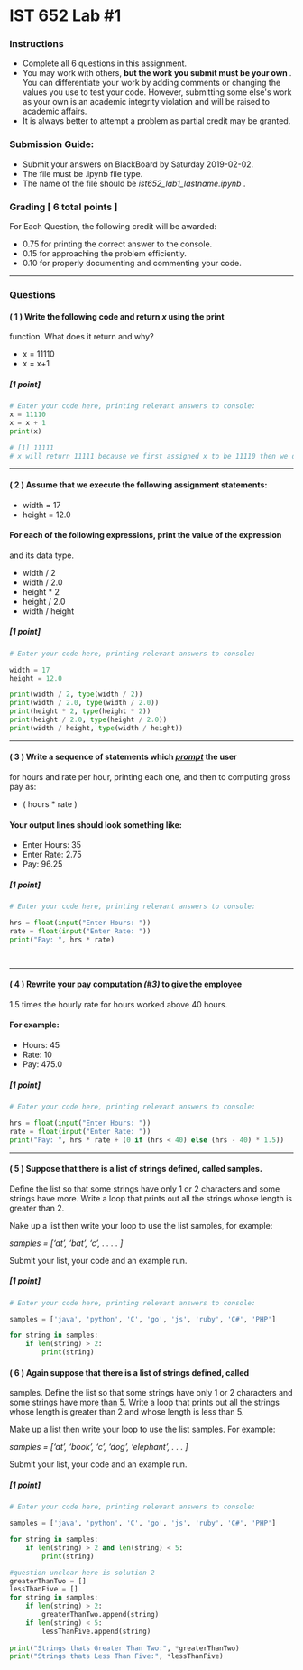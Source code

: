 # IST 652 Lab #1
### Instructions
- Complete all 6 questions in this assignment.
- You may work with others, <b> but the work you submit must be your own </b>.
You can differentiate your work by adding comments or changing the values you
use to test your code. However, submitting some else's work as your own is an
academic integrity violation and will be raised to academic affairs.
- It is always better to attempt a problem as partial credit may be granted.


### Submission Guide:
- Submit your answers on BlackBoard by Saturday 2019-02-02.
- The file must be .ipynb file type.
- The name of the file should be <i> ist652_lab1_lastname.ipynb </i> .


### Grading [ 6 total points ]
For Each Question, the following credit will be awarded:
- 0.75 for printing the correct answer to the console.
- 0.15 for approaching the problem efficiently.
- 0.10 for properly documenting and commenting your code.

---
### Questions

#### ( 1 ) Write the following code and return <i>x</i> using the print
function. What does it return and why?
- x = 11110
- x = x+1

##### [1 point]

```python
# Enter your code here, printing relevant answers to console:
x = 11110
x = x + 1
print(x)

# [1] 11111
# x will return 11111 because we first assigned x to be 11110 then we did + 1, which equal to 11111


```

----
#### ( 2 ) Assume that we execute the following assignment statements:
- width = 17
- height = 12.0

#### For each of the following expressions, print the value of the expression
and its data type.
-  width / 2
-  width / 2.0
-  height * 2
-  height / 2.0
-  width / height


##### [1 point]

```python
# Enter your code here, printing relevant answers to console:

width = 17
height = 12.0

print(width / 2, type(width / 2))
print(width / 2.0, type(width / 2.0))
print(height * 2, type(height * 2))
print(height / 2.0, type(height / 2.0))
print(width / height, type(width / height))


```

---
#### ( 3 ) Write a sequence of statements which <u><i>prompt</i></u> the user
for hours and rate per hour, printing each one, and then to computing gross pay
as:
- ( hours * rate )

#### Your output lines should look something like:
- Enter Hours: 35
- Enter Rate: 2.75
- Pay: 96.25


##### [1 point]

```python
# Enter your code here, printing relevant answers to console:

hrs = float(input("Enter Hours: "))
rate = float(input("Enter Rate: "))
print("Pay: ", hrs * rate)




```

 ----

#### ( 4 ) Rewrite your pay computation <i><u>(#3)</u></i> to give the employee
1.5 times the hourly rate for hours worked above 40 hours.
#### For example:
- Hours: 45
- Rate: 10
- Pay: 475.0


##### [1 point]

```python
# Enter your code here, printing relevant answers to console:

hrs = float(input("Enter Hours: "))
rate = float(input("Enter Rate: "))
print("Pay: ", hrs * rate + (0 if (hrs < 40) else (hrs - 40) * 1.5))


```

---

#### ( 5 ) Suppose that there is a list of strings defined, called samples.
Define the list so that some strings have only 1 or 2 characters and some
strings have more.  Write a loop that prints out all the strings whose length is
greater than 2.

Nake up a list then write your loop to use the list samples, for example:

   <i> samples = [‘at’, ‘bat’, ‘c’, . . . .  ]  </i>

Submit your list, your code and an example run.


##### [1 point]

```python
# Enter your code here, printing relevant answers to console:

samples = ['java', 'python', 'C', 'go', 'js', 'ruby', 'C#', 'PHP']

for string in samples:
    if len(string) > 2:
        print(string)


```

#### ( 6 ) Again suppose that there is a list of strings defined, called
samples.  Define the list so that some strings have only 1 or 2 characters and
some strings have <u>more than 5.</u>  Write a loop that prints out all the
strings whose length is greater than 2 and whose length is less than 5.

Make up a list then write your loop to use the list samples. For example:

<i>samples = [‘at’, ‘book’, ‘c’, ‘dog’, ‘elephant’, . . .  ]</i>

Submit your list, your code and an example run.


##### [1 point]

```python
# Enter your code here, printing relevant answers to console:

samples = ['java', 'python', 'C', 'go', 'js', 'ruby', 'C#', 'PHP']

for string in samples:
    if len(string) > 2 and len(string) < 5:
        print(string)

#question unclear here is solution 2
greaterThanTwo = []
lessThanFive = []
for string in samples:
    if len(string) > 2:
        greaterThanTwo.append(string)
    if len(string) < 5:
        lessThanFive.append(string)
    
print("Strings thats Greater Than Two:", *greaterThanTwo)
print("Strings thats Less Than Five:", *lessThanFive)    



```
